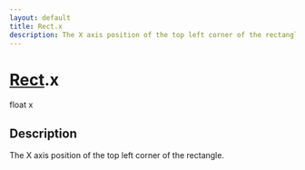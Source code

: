 ```yaml
---
layout: default
title: Rect.x
description: The X axis position of the top left corner of the rectangle.
---
```

# [Rect]({{site.url}}/Pages/StereoKit/Rect.html).x

<div class='signature' markdown='1'>
float x
</div>

## Description
The X axis position of the top left corner of the
rectangle.

